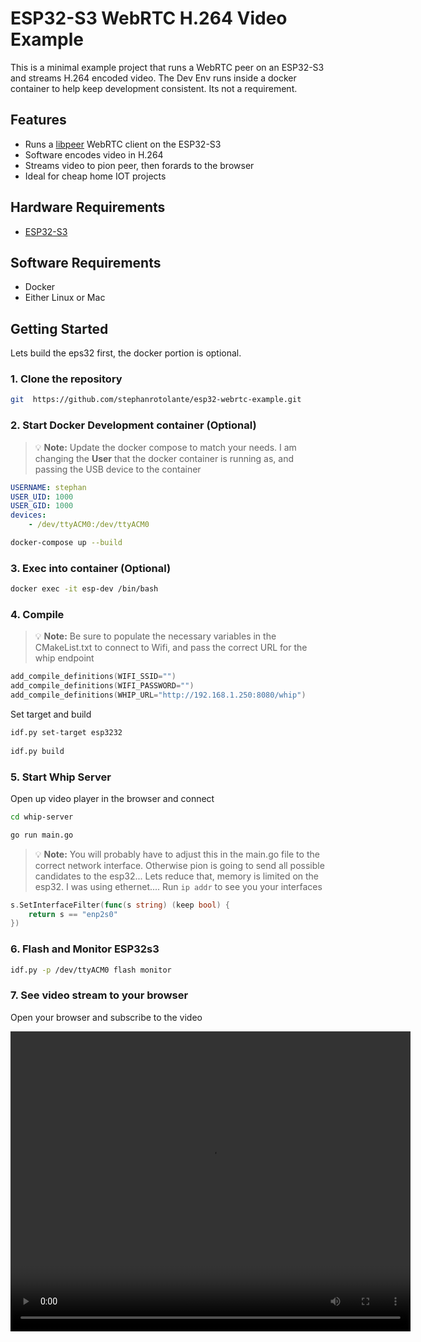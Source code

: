 
# ESP32-S3 WebRTC H.264 Video Example
This is a minimal example project that runs a WebRTC peer on an ESP32-S3 and streams H.264 encoded video. The Dev Env runs inside a docker container to help keep development consistent. Its not a requirement.

## Features
- Runs a [libpeer](https://github.com/sepfy/libpeer) WebRTC client on the ESP32-S3
- Software encodes video in H.264
- Streams video to pion peer, then forards to the browser
- Ideal for cheap home IOT projects

## Hardware Requirements
-  [ESP32-S3](https://www.amazon.com/FORIOT-ESP32-S3-CAM-Development-ESP32-S3-WROOM-Microcontroller/dp/B0F4DKTBR9)

## Software Requirements
- Docker
- Either Linux or Mac

## Getting Started
Lets build the eps32 first, the docker portion is optional.

### 1. Clone the repository
```bash
git  https://github.com/stephanrotolante/esp32-webrtc-example.git
```

### 2. Start Docker Development container (Optional)

> 💡 **Note:**  Update the docker compose to match your needs. I am changing the **User** that the docker container is running as, and passing the USB device to the container
>
```yaml
USERNAME: stephan
USER_UID: 1000
USER_GID: 1000
devices:
	- /dev/ttyACM0:/dev/ttyACM0
```
```bash
docker-compose up --build
```

### 3. Exec into container (Optional)
```bash
docker exec -it esp-dev /bin/bash
```

### 4. Compile
> 💡 **Note:** Be sure to populate the necessary variables in the CMakeList.txt to connect to Wifi, and pass the correct URL for the whip endpoint
>

```c
add_compile_definitions(WIFI_SSID="")
add_compile_definitions(WIFI_PASSWORD="")
add_compile_definitions(WHIP_URL="http://192.168.1.250:8080/whip")
```
Set target and build
```bash
idf.py set-target esp3232
  
idf.py build
```

### 5. Start Whip Server
Open up video player in the browser and connect

```bash
cd whip-server

go run main.go
```

> 💡 **Note:** You will probably have to adjust this in the main.go file to the correct network interface. Otherwise pion is going to send all possible candidates to the esp32... Lets reduce that, memory is limited on the esp32. I was using ethernet.... Run `ip addr` to see you your interfaces
>

```go
s.SetInterfaceFilter(func(s string) (keep bool) {
	return s == "enp2s0"
})
```

### 6. Flash and Monitor ESP32s3

```bash
idf.py -p /dev/ttyACM0 flash monitor
```

### 7. See video stream to your browser
Open your browser and subscribe to the video

<video width="640" height="480" controls>
  <source src="assets/video.mp4">
  Your browser does not support the video tag.
</video>